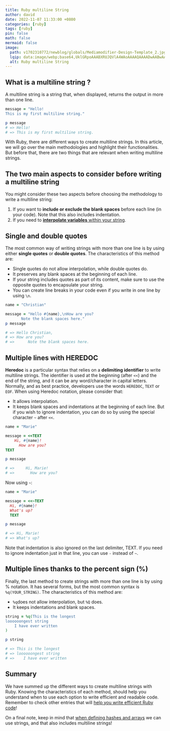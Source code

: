 ```yaml
---
title: Ruby multiline String
author: david
date: 2022-11-07 11:33:00 +0800
categories: [ruby]
tags: [ruby]
pin: false
math: false
mermaid: false
image:
  path: v1702310772/newblog/globals/Mediamodifier-Design-Template_2.jpg
  lqip: data:image/webp;base64,UklGRpoAAABXRUJQVlA4WAoAAAAQAAAADwAABwAAQUxQSDIAAAARL0AmbZurmr57yyIiqE8oiG0bejIYEQTgqiDA9vqnsUSI6H+oAERp2HZ65qP/VIAWAFZQOCBCAAAA8AEAnQEqEAAIAAVAfCWkAALp8sF8rgRgAP7o9FDvMCkMde9PK7euH5M1m6VWoDXf2FkP3BqV0ZYbO6NA/VFIAAAA
  alt: Ruby multiline String
---
```


## What is a multiline string ?

A multiline string is a string that, when displayed, returns the output in more than one line.

```ruby
message = "Hello!
This is my first multiline string."

p message
# => Hello!
# => This is my first multiline string.
```

With Ruby, there are different ways to create multiline strings. In this article, we will go over the main methodologies and highlight their functionalities. But before that, there are two things that are relevant when writing multiline strings.

## The two main aspects to consider before writing a multiline string

You might consider these two aspects before choosing the methodology to write a multiline string:

1. If you want to **include or exclude the blank spaces** before each line (in your code). Note that this also includes indentation.
2. If you need to <a href="https://en.wikipedia.org/wiki/String_interpolation#:~:text=String%20interpolation%20is%20common%20in,Tcl%20and%20most%20Unix%20shells." target="_blank" >**interpolate variables** within your string</a>.


## Single and double quotes

The most common way of writing strings with more than one line is by using either **single quotes** or **double quotes**. The characteristics of this method are:

- Single quotes do not allow interpolation, while double quotes do.
- It preserves any blank spaces at the beginning of each line.
- If your string includes quotes as part of its content, make sure to use the opposite quotes to encapsulate your string.
- You can create line breaks in your code even if you write in one line by using `\n`.

 ```ruby
name = "Christian"

message = "Hello #{name},\nHow are you?
        Note the blank spaces here."
p message

# => Hello Christian,
# => How are you?
# =>      Note the blank spaces here.
```

## Multiple lines with HEREDOC

**Heredoc** is a particular syntax that relies on a **delimiting identifier** to write multiline strings. The identifier is used at the beginning (after `<<`) and the end of the string, and it can be any word/character in capital letters.  Normally, and as best practice, developers use the words `HEREDOC`, `TEXT` or `EOF`. When using Heredoc notation, please consider that:

- It allows interpolation.
- It keeps blank spaces and indentations at the beginning of each line. But if you wish to ignore indentation, you can do so by using the special character `~` after `<<`.

```ruby
name = "Marie"

message = <<TEXT
    Hi, #{name}!
      How are you?
TEXT

p message

# =>     Hi, Marie!
# =>       How are you?
```

Now using `~`:

```ruby
name = "Marie"

message = <<~TEXT
  Hi, #{name}!
  What's up?
  TEXT

p message

# => Hi, Marie!
# => What's up?
```

Note that indentation is also ignored on the last delimiter, TEXT. If you need to ignore indentation just in that line, you can use `-` instead of `~`.

## Multiple lines thanks to the percent sign (%)

Finally, the last method to create strings with more than one line is by using % notation. It has several forms, but the most common syntax is `%q(YOUR_STRING)`.  The characteristics of this method are:

- `%q`does not allow interpolation, but `%Q` does.
- It keeps indentations and blank spaces.

```ruby
string = %q(This is the longest
loooooongest string
    I have ever written
)

p string

# => This is the longest
# => loooooongest string
# =>    I have ever written
```

## Summary

We have summed up the different ways to create multiline strings with Ruby. Knowing the characteristics of each method, should help you understand when to use each option to write efficient and readable code. Remember to check other entries that will [help you write efficient Ruby code](https://bootrails.com/categories/ruby/)!

On a final note, keep in mind that [when defining hashes and arrays](https://bootrails.com/blog/how-to-define-and-use-a-ruby-hash/) we can use strings, and that also includes multiline strings!